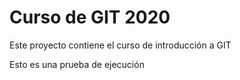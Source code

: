 # Curso de GIT 2020

Este proyecto contiene el curso de introducción a GIT

Esto es una prueba de ejecución

